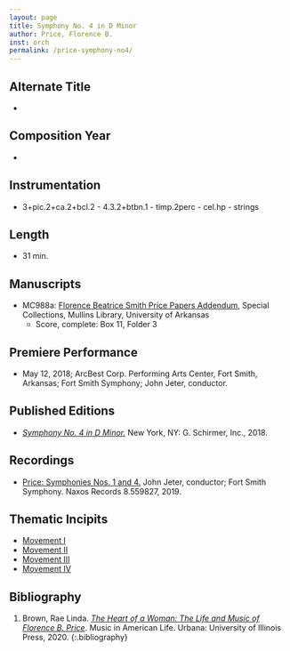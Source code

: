 ```yaml
---
layout: page
title: Symphony No. 4 in D Minor
author: Price, Florence B.
inst: orch
permalink: /price-symphony-no4/
---
```


## Alternate Title
- 

## Composition Year
- 

## Instrumentation
- 3+pic.2+ca.2+bcl.2 - 4.3.2+btbn.1 - timp.2perc - cel.hp - strings

## Length
- 31 min.

## Manuscripts
- MC988a: <a href="https://uark.as.atlas-sys.com/repositories/2/resources/1522" target="_blank">Florence Beatrice Smith Price Papers Addendum</a>, Special Collections, Mullins Library, University of Arkansas
    * Score, complete: Box 11, Folder 3

## Premiere Performance
- May 12, 2018; ArcBest Corp. Performing Arts Center, Fort Smith, Arkansas; Fort Smith Symphony; John Jeter, conductor.

## Published Editions
- <a href="https://www.wisemusicclassical.com/work/59057/Symphony-No-4-in-D-minor/" target="_blank">*Symphony No. 4 in D Minor.*</a> New York, NY: G. Schirmer, Inc., 2018.

## Recordings
- <a href="https://www.naxos.com/CatalogueDetail/?id=8.559827" target="_blank">Price: Symphonies Nos. 1 and 4.</a> John Jeter, conductor; Fort Smith Symphony. Naxos Records 8.559827, 2019.

## Thematic Incipits
- [Movement I](/price-symphony-no4/mvt1)
- [Movement II](/price-symphony-no4/mvt2)
- [Movement III](/price-symphony-no4/mvt3)
- [Movement IV](/price-symphony-no4/mvt4)

## Bibliography
1. Brown, Rae Linda. <a href="https://www.worldcat.org/title/1122800180" target="_blank">*The Heart of a Woman: The Life and Music of Florence B. Price*</a>. Music in American Life. Urbana: University of Illinois Press, 2020.
{:.bibliography}
